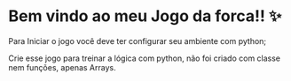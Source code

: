 # Bem vindo ao meu Jogo da forca!! ✨

Para Iniciar o jogo você deve ter configurar seu ambiente com python;

Crie esse jogo para treinar a lógica com python, não foi criado com classe nem funções, apenas Arrays.
